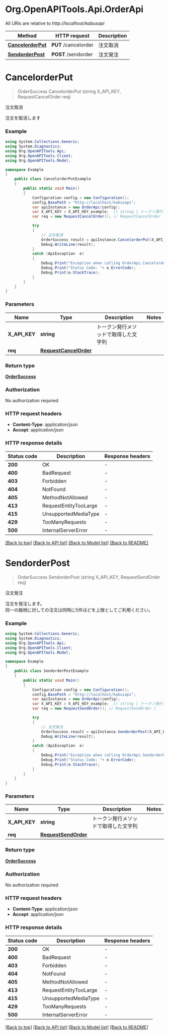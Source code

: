 # Org.OpenAPITools.Api.OrderApi

All URIs are relative to *http://localhost/kabusapi*

Method | HTTP request | Description
------------- | ------------- | -------------
[**CancelorderPut**](OrderApi.md#cancelorderput) | **PUT** /cancelorder | 注文取消
[**SendorderPost**](OrderApi.md#sendorderpost) | **POST** /sendorder | 注文発注


<a name="cancelorderput"></a>
# **CancelorderPut**
> OrderSuccess CancelorderPut (string X_API_KEY, RequestCancelOrder req)

注文取消

注文を取消します

### Example
```csharp
using System.Collections.Generic;
using System.Diagnostics;
using Org.OpenAPITools.Api;
using Org.OpenAPITools.Client;
using Org.OpenAPITools.Model;

namespace Example
{
    public class CancelorderPutExample
    {
        public static void Main()
        {
            Configuration config = new Configuration();
            config.BasePath = "http://localhost/kabusapi";
            var apiInstance = new OrderApi(config);
            var X_API_KEY = X_API_KEY_example;  // string | トークン発行メソッドで取得した文字列
            var req = new RequestCancelOrder(); // RequestCancelOrder | 

            try
            {
                // 注文取消
                OrderSuccess result = apiInstance.CancelorderPut(X_API_KEY, req);
                Debug.WriteLine(result);
            }
            catch (ApiException  e)
            {
                Debug.Print("Exception when calling OrderApi.CancelorderPut: " + e.Message );
                Debug.Print("Status Code: "+ e.ErrorCode);
                Debug.Print(e.StackTrace);
            }
        }
    }
}
```

### Parameters

Name | Type | Description  | Notes
------------- | ------------- | ------------- | -------------
 **X_API_KEY** | **string**| トークン発行メソッドで取得した文字列 | 
 **req** | [**RequestCancelOrder**](RequestCancelOrder.md)|  | 

### Return type

[**OrderSuccess**](OrderSuccess.md)

### Authorization

No authorization required

### HTTP request headers

 - **Content-Type**: application/json
 - **Accept**: application/json

### HTTP response details
| Status code | Description | Response headers |
|-------------|-------------|------------------|
| **200** | OK |  -  |
| **400** | BadRequest |  -  |
| **403** | Forbidden |  -  |
| **404** | NotFound |  -  |
| **405** | MethodNotAllowed |  -  |
| **413** | RequestEntityTooLarge |  -  |
| **415** | UnsupportedMediaType |  -  |
| **429** | TooManyRequests |  -  |
| **500** | InternalServerError |  -  |

[[Back to top]](#) [[Back to API list]](../README.md#documentation-for-api-endpoints) [[Back to Model list]](../README.md#documentation-for-models) [[Back to README]](../README.md)

<a name="sendorderpost"></a>
# **SendorderPost**
> OrderSuccess SendorderPost (string X_API_KEY, RequestSendOrder req)

注文発注

注文を発注します。<br> 同一の銘柄に対しての注文は同時に5件ほどを上限としてご利用ください。

### Example
```csharp
using System.Collections.Generic;
using System.Diagnostics;
using Org.OpenAPITools.Api;
using Org.OpenAPITools.Client;
using Org.OpenAPITools.Model;

namespace Example
{
    public class SendorderPostExample
    {
        public static void Main()
        {
            Configuration config = new Configuration();
            config.BasePath = "http://localhost/kabusapi";
            var apiInstance = new OrderApi(config);
            var X_API_KEY = X_API_KEY_example;  // string | トークン発行メソッドで取得した文字列
            var req = new RequestSendOrder(); // RequestSendOrder | 

            try
            {
                // 注文発注
                OrderSuccess result = apiInstance.SendorderPost(X_API_KEY, req);
                Debug.WriteLine(result);
            }
            catch (ApiException  e)
            {
                Debug.Print("Exception when calling OrderApi.SendorderPost: " + e.Message );
                Debug.Print("Status Code: "+ e.ErrorCode);
                Debug.Print(e.StackTrace);
            }
        }
    }
}
```

### Parameters

Name | Type | Description  | Notes
------------- | ------------- | ------------- | -------------
 **X_API_KEY** | **string**| トークン発行メソッドで取得した文字列 | 
 **req** | [**RequestSendOrder**](RequestSendOrder.md)|  | 

### Return type

[**OrderSuccess**](OrderSuccess.md)

### Authorization

No authorization required

### HTTP request headers

 - **Content-Type**: application/json
 - **Accept**: application/json

### HTTP response details
| Status code | Description | Response headers |
|-------------|-------------|------------------|
| **200** | OK |  -  |
| **400** | BadRequest |  -  |
| **403** | Forbidden |  -  |
| **404** | NotFound |  -  |
| **405** | MethodNotAllowed |  -  |
| **413** | RequestEntityTooLarge |  -  |
| **415** | UnsupportedMediaType |  -  |
| **429** | TooManyRequests |  -  |
| **500** | InternalServerError |  -  |

[[Back to top]](#) [[Back to API list]](../README.md#documentation-for-api-endpoints) [[Back to Model list]](../README.md#documentation-for-models) [[Back to README]](../README.md)

